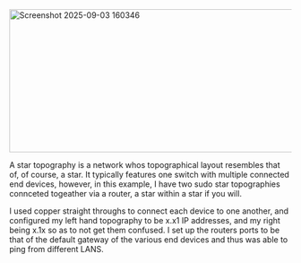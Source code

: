 <img width="1133" height="255" alt="Screenshot 2025-09-03 160346" src="https://github.com/user-attachments/assets/7cb34ed0-e2eb-462d-b801-589911971043" />

A star topography is a network whos topographical layout resembles that of, of course, a star. It typically features one switch with multiple connected end devices, however, in this example, I have two sudo star topographies connceted togeather via a router, a star within a star if you will. 

I used copper straight throughs to connect each device to one another, and configured my left hand topography to be x.x1 IP addresses, and my right being x.1x so as to not get them confused. I set up the routers ports to be that of the default gateway of the various end devices and thus was able to ping from different LANS. 
